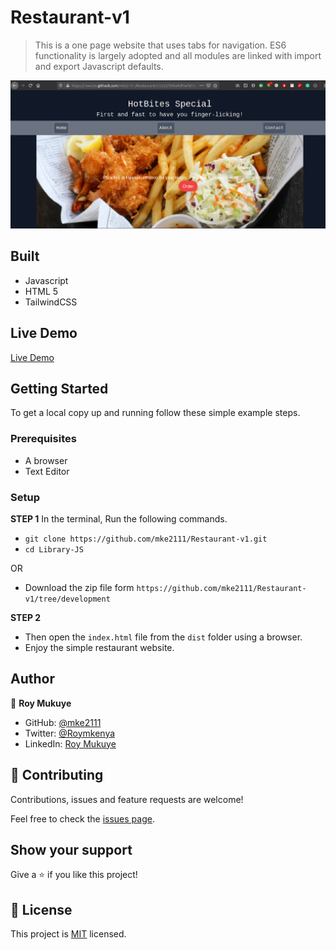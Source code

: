 # Restaurant-v1


> This is a one page website that uses tabs for navigation. ES6 functionality is largely adopted and all modules are linked with import and export Javascript defaults.


![screenshot](./screenshot.png)


## Built

- Javascript
- HTML 5
- TailwindCSS

## Live Demo

[Live Demo](https://rawcdn.githack.com/mke2111/Restaurant-v1/c22f935a9dfbefef3ee9cae925d8a7435f398d8f/dist/index.html)


## Getting Started

To get a local copy up and running follow these simple example steps.

### Prerequisites

- A browser
- Text Editor

### Setup

**STEP 1**
In the terminal, Run the following commands.

- `git clone https://github.com/mke2111/Restaurant-v1.git`
- `cd Library-JS`

OR

- Download the zip file form `https://github.com/mke2111/Restaurant-v1/tree/development`

**STEP 2**

- Then open the `index.html` file from the `dist` folder using a browser.
- Enjoy the simple restaurant website.

## Author

👤 **Roy Mukuye**

- GitHub: [@mke2111](https://github.com/mke2111)
- Twitter: [@Roymkenya](https://twitter.com/Roymkenya)
- LinkedIn: [Roy Mukuye](https://www.linkedin.com/in/roy-mukuye-42b07b1b4)

## 🤝 Contributing

Contributions, issues and feature requests are welcome!

Feel free to check the [issues page](https://github.com/mke2111/Restaurant-v1/issues).

## Show your support

Give a ⭐️ if you like this project!

## 📝 License

This project is [MIT](https://opensource.org/licenses/MIT) licensed.
